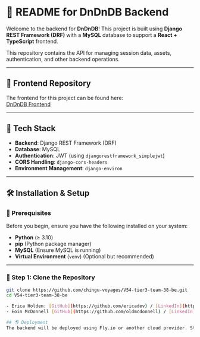 # 📜 README for DnDnDB Backend

Welcome to the backend for **DnDnDB**! This project is built using **Django REST Framework (DRF)** with a **MySQL** database to support a **React + TypeScript** frontend.

This repository contains the API for managing session data, assets, authentication, and other backend operations.

---

## 📌 Frontend Repository

The frontend for this project can be found here:  
[DnDnDB Frontend](https://github.com/chingu-voyages/V54-tier3-team-38-fe)

---

## 🚀 Tech Stack

- **Backend**: Django REST Framework (DRF)
- **Database**: MySQL
- **Authentication**: JWT (using `djangorestframework_simplejwt`)
- **CORS Handling**: `django-cors-headers`
- **Environment Management**: `django-environ`

---

## 🛠️ Installation & Setup

### 🔹 Prerequisites

Before you begin, ensure you have the following installed on your system:

- **Python** (≥ 3.10)
- **pip** (Python package manager)
- **MySQL** (Ensure MySQL is running)
- **Virtual Environment** (`venv`) (Optional but recommended)

---

### 🔹 Step 1: Clone the Repository

```bash
git clone https://github.com/chingu-voyages/V54-tier3-team-38-be.git
cd V54-tier3-team-38-be

- Erica Holden: [GitHub](https://github.com/ericadev) / [LinkedIn](https://linkedin.com/in/ericadev)
- Eoin McDonnell [GitHub](https://github.com/oldmcdonnell) / [LinkedIn](https://linkedin.com/in/mcdonnell.eoin)

## 🌎 Deployment
The backend will be deployed using Fly.io or another cloud provider. Stay tuned for updates.

